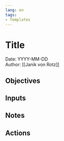```yaml
---
lang: en
tags:
- Templates
---
```

# Title
Date: YYYY-MM-DD\
Author: [[Janik von Rotz]]

## Objectives

## Inputs

## Notes

## Actions
